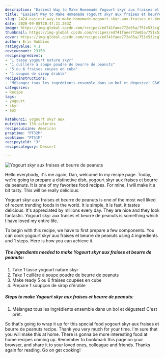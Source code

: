 ```yaml
---
description: "Easiest Way to Make Homemade Yogourt skyr aux fraises et beurre de peanuts"
title: "Easiest Way to Make Homemade Yogourt skyr aux fraises et beurre de peanuts"
slug: 2424-easiest-way-to-make-homemade-yogourt-skyr-aux-fraises-et-beurre-de-peanuts
date: 2020-09-08T20:47:21.263Z
image: https://img-global.cpcdn.com/recipes/ed741faee772e65a/751x532cq70/yogourt-skyr-aux-fraises-et-beurre-de-peanuts-photo-principale-de-la-recette.jpg
thumbnail: https://img-global.cpcdn.com/recipes/ed741faee772e65a/751x532cq70/yogourt-skyr-aux-fraises-et-beurre-de-peanuts-photo-principale-de-la-recette.jpg
cover: https://img-global.cpcdn.com/recipes/ed741faee772e65a/751x532cq70/yogourt-skyr-aux-fraises-et-beurre-de-peanuts-photo-principale-de-la-recette.jpg
author: Eric Robbins
ratingvalue: 4.1
reviewcount: 23150
recipeingredient:
- "1 tasse yogourt nature skyr"
- "1 cuillère à soupe poudre de beurre de peanuts"
- "5 ou 6 fraises coupes en cube"
- "1 soupon de sirop drable"
recipeinstructions:
- "Mélangez tous les ingrédients ensemble dans un bol et dégustez! C&#39;est prêt."
categories:
- Recipe
tags:
- yogourt
- skyr
- aux

katakunci: yogourt skyr aux 
nutrition: 158 calories
recipecuisine: American
preptime: "PT32M"
cooktime: "PT51M"
recipeyield: "3"
recipecategory: Dessert

---
```



![Yogourt skyr aux fraises et beurre de peanuts](https://img-global.cpcdn.com/recipes/ed741faee772e65a/751x532cq70/yogourt-skyr-aux-fraises-et-beurre-de-peanuts-photo-principale-de-la-recette.jpg)

Hello everybody, it's me again, Dan, welcome to my recipe page. Today, we're going to prepare a distinctive dish, yogourt skyr aux fraises et beurre de peanuts. It is one of my favorites food recipes. For mine, I will make it a bit tasty. This will be really delicious.



Yogourt skyr aux fraises et beurre de peanuts is one of the most well liked of recent trending foods in the world. It is simple, it is fast, it tastes delicious. It's appreciated by millions every day. They are nice and they look fantastic. Yogourt skyr aux fraises et beurre de peanuts is something which I have loved my entire life.


To begin with this recipe, we have to first prepare a few components. You can cook yogourt skyr aux fraises et beurre de peanuts using 4 ingredients and 1 steps. Here is how you can achieve it.

<!--inarticleads1-->

##### The ingredients needed to make Yogourt skyr aux fraises et beurre de peanuts:

1. Take 1 tasse yogourt nature skyr
1. Take 1 cuillère à soupe poudre de beurre de peanuts
1. Make ready 5 ou 6 fraises coupées en cube
1. Prepare 1 soupçon de sirop d&#39;érable




<!--inarticleads2-->

##### Steps to make Yogourt skyr aux fraises et beurre de peanuts:

1. Mélangez tous les ingrédients ensemble dans un bol et dégustez! C&#39;est prêt.




So that's going to wrap it up for this special food yogourt skyr aux fraises et beurre de peanuts recipe. Thank you very much for your time. I'm sure that you will make this at home. There is gonna be more interesting food at home recipes coming up. Remember to bookmark this page on your browser, and share it to your loved ones, colleague and friends. Thanks again for reading. Go on get cooking!
